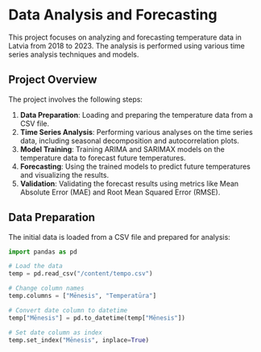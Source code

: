 # Data Analysis and Forecasting

This project focuses on analyzing and forecasting temperature data in Latvia from 2018 to 2023. The analysis is performed using various time series analysis techniques and models.

## Project Overview

The project involves the following steps:

1. **Data Preparation**: Loading and preparing the temperature data from a CSV file.
2. **Time Series Analysis**: Performing various analyses on the time series data, including seasonal decomposition and autocorrelation plots.
3. **Model Training**: Training ARIMA and SARIMAX models on the temperature data to forecast future temperatures.
4. **Forecasting**: Using the trained models to predict future temperatures and visualizing the results.
5. **Validation**: Validating the forecast results using metrics like Mean Absolute Error (MAE) and Root Mean Squared Error (RMSE).

## Data Preparation

The initial data is loaded from a CSV file and prepared for analysis:

```python
import pandas as pd

# Load the data
temp = pd.read_csv("/content/tempo.csv")

# Change column names
temp.columns = ["Mēnesis", "Temperatūra"]

# Convert date column to datetime
temp["Mēnesis"] = pd.to_datetime(temp["Mēnesis"])

# Set date column as index
temp.set_index("Mēnesis", inplace=True)
```
